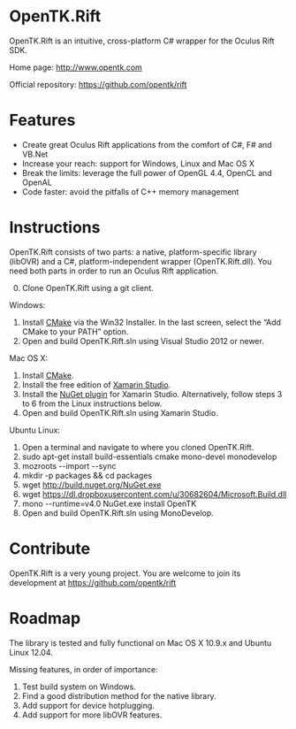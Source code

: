 OpenTK.Rift
===========

OpenTK.Rift is an intuitive, cross-platform C# wrapper for the Oculus Rift SDK.

Home page: http://www.opentk.com

Official repository: https://github.com/opentk/rift


Features
========

- Create great Oculus Rift applications from the comfort of C#, F# and VB.Net
- Increase your reach: support for Windows, Linux and Mac OS X
- Break the limits: leverage the full power of OpenGL 4.4, OpenCL and OpenAL
- Code faster: avoid the pitfalls of C++ memory management


Instructions
============

OpenTK.Rift consists of two parts: a native, platform-specific library (libOVR) and a C#, platform-independent wrapper (OpenTK.Rift.dll). You need both parts in order to run an Oculus Rift application.

0. Clone OpenTK.Rift using a git client.

Windows:

1. Install [CMake](http://www.cmake.org/cmake/resources/software.html) via the Win32 Installer. In the last screen, select the “Add CMake to your PATH” option.
2. Open and build OpenTK.Rift.sln using Visual Studio 2012 or newer.

Mac OS X:

1. Install [CMake](http://www.cmake.org/cmake/resources/software.html).
2. Install the free edition of [Xamarin Studio](https://xamarin.com/download).
3. Install the [NuGet plugin](https://github.com/mrward/monodevelop-nuget-addin) for Xamarin Studio. Alternatively, follow steps 3 to 6 from the Linux instructions below.
3. Open and build OpenTK.Rift.sln using Xamarin Studio.

Ubuntu Linux:

1. Open a terminal and navigate to where you cloned OpenTK.Rift.
2. sudo apt-get install build-essentials cmake mono-devel monodevelop
3. mozroots --import --sync
4. mkdir -p packages && cd packages
5. wget http://build.nuget.org/NuGet.exe
6. wget https://dl.dropboxusercontent.com/u/30682604/Microsoft.Build.dll
7. mono --runtime=v4.0 NuGet.exe install OpenTK
7. Open and build OpenTK.Rift.sln using MonoDevelop.


Contribute
==========

OpenTK.Rift is a very young project. You are welcome to join its development at https://github.com/opentk/rift


Roadmap
=======

The library is tested and fully functional on Mac OS X 10.9.x and Ubuntu Linux 12.04.

Missing features, in order of importance:
1. Test build system on Windows.
2. Find a good distribution method for the native library.
3. Add support for device hotplugging.
4. Add support for more libOVR features.
